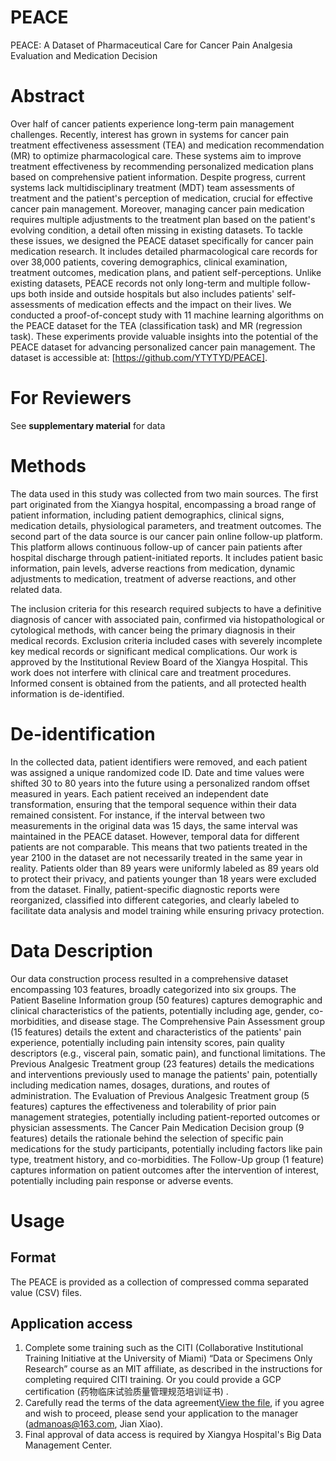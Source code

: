 # PEACE
PEACE: A Dataset of Pharmaceutical Care for Cancer Pain Analgesia Evaluation and Medication Decision

# Abstract
Over half of cancer patients experience long-term pain management challenges. Recently, interest has grown in systems for cancer pain treatment effectiveness assessment (TEA) and medication recommendation (MR) to optimize pharmacological care. These systems aim to improve treatment effectiveness by recommending personalized medication plans based on comprehensive patient information. Despite progress, current systems lack multidisciplinary treatment (MDT) team assessments of treatment and the patient's perception of medication, crucial for effective cancer pain management. Moreover, managing cancer pain medication requires multiple adjustments to the treatment plan based on the patient's evolving condition, a detail often missing in existing datasets. To tackle these issues, we designed the PEACE dataset specifically for cancer pain medication research. It includes detailed pharmacological care records for over 38,000 patients, covering demographics, clinical examination, treatment outcomes, medication plans, and patient self-perceptions. Unlike existing datasets, PEACE records not only long-term and multiple follow-ups both inside and outside hospitals but also includes patients' self-assessments of medication effects and the impact on their lives. We conducted a proof-of-concept study with 11 machine learning algorithms on the PEACE dataset for the TEA (classification task) and MR (regression task). These experiments provide valuable insights into the potential of the PEACE dataset for advancing personalized cancer pain management. The dataset is accessible at: [https://github.com/YTYTYD/PEACE].

# For Reviewers
See **supplementary material** for data


# Methods
The data used in this study was collected from two main sources. The first part originated from the Xiangya hospital, encompassing a broad range of patient information, including patient demographics, clinical signs, medication details, physiological parameters, and treatment outcomes. The second part of the data source is our cancer pain online follow-up platform. This platform allows continuous follow-up of cancer pain patients after hospital discharge through patient-initiated reports. It includes patient basic information, pain levels, adverse reactions from medication, dynamic adjustments to medication, treatment of adverse reactions, and other related data. 

The inclusion criteria for this research required subjects to have a definitive diagnosis of cancer with associated pain, confirmed via histopathological or cytological methods, with cancer being the primary diagnosis in their medical records. Exclusion criteria included cases with severely incomplete key medical records or significant medical complications. Our work is approved by the Institutional Review Board of the Xiangya Hospital. This work does not interfere with clinical care and treatment procedures. Informed consent is obtained from the patients, and all protected health information is de-identified.

# De-identification
In the collected data, patient identifiers were removed, and each patient was assigned a unique randomized code ID. Date and time values were shifted 30 to 80 years into the future using a personalized random offset measured in years. Each patient received an independent date transformation, ensuring that the temporal sequence within their data remained consistent. For instance, if the interval between two measurements in the original data was 15 days, the same interval was maintained in the PEACE dataset. However, temporal data for different patients are not comparable. This means that two patients treated in the year 2100 in the dataset are not necessarily treated in the same year in reality. Patients older than 89 years were uniformly labeled as 89 years old to protect their privacy, and patients younger than 18 years were excluded from the dataset. Finally, patient-specific diagnostic reports were reorganized, classified into different categories, and clearly labeled to facilitate data analysis and model training while ensuring privacy protection.

# Data Description
Our data construction process resulted in a comprehensive dataset encompassing 103 features, broadly categorized into six groups. The Patient Baseline Information group (50 features) captures demographic and clinical characteristics of the patients, potentially including age, gender, co-morbidities, and disease stage. The Comprehensive Pain Assessment group (15 features) details the extent and characteristics of the patients' pain experience, potentially including pain intensity scores, pain quality descriptors (e.g., visceral pain, somatic pain), and functional limitations. The Previous Analgesic Treatment group (23 features) details the medications and interventions previously used to manage the patients' pain, potentially including medication names, dosages, durations, and routes of administration. The Evaluation of Previous Analgesic Treatment group (5 features) captures the effectiveness and tolerability of prior pain management strategies, potentially including patient-reported outcomes or physician assessments. The Cancer Pain Medication Decision group (9 features) details the rationale behind the selection of specific pain medications for the study participants, potentially including factors like pain type, treatment history, and co-morbidities. The Follow-Up group (1 feature) captures information on patient outcomes after the intervention of interest, potentially including pain response or adverse events.

# Usage
## Format
The PEACE is provided as a collection of compressed comma separated value (CSV) files.


## Application access
1. Complete some training such as the CITI (Collaborative Institutional Training Initiative at the University of Miami) “Data or Specimens Only Research” course as an MIT affiliate, as described in the instructions for completing required CITI training. Or you could provide a GCP certification (药物临床试验质量管理规范培训证书) .
2. Carefully read the terms of the data agreement[View the file](https://github.com/YTYTYD/PEACE/blob/main/Data%20Use%20Agreement.docx), if you agree and wish to proceed, please send your application to the manager (admanoas@163.com, Jian Xiao).
3. Final approval of data access is required by Xiangya Hospital's Big Data Management Center.
